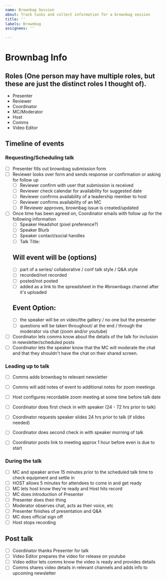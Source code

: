 ```yaml
---
name: Brownbag Session
about: Track tasks and collect information for a brownbag session
title: ''
labels: Brownbag
assignees: ''

---
```


# Brownbag Info

## Roles (One person may have multiple roles, but these are just the distinct roles I thought of).
- Presenter
- Reviewer
- Coordinator
- MC/Moderator
- Host
- Comms 
- Video Editor

## Timeline of events

### Requesting/Scheduling talk
- [ ] Presenter fills out brownbag submission form
- [ ] Reviewer looks over form and sends response or confirmation or asking for follow up
     - [ ] Reviewer confirm with user that submission is received
     - [ ] Reviewer check calendar for availability for suggested date
     - [ ] Reviewer confirms availability of a leadership member to host
     - [ ] Reviewer confirms availability of an MC
     - [ ] If Reviewer approves, brownbag issue is created/updated
- [ ] Once time has been agreed on, Coordinator emails with follow up for the following information
     - [ ] Speaker Headshot (pixel preference?)
     - [ ] Speaker Blurb
     - [ ] Speaker contact/social handles
     - [ ] Talk Title:

     ## Will event will be (options)
     - [ ] part of a series/ collaborative / conf talk style / Q&A style
     - [ ] recorded/not recorded
     - [ ] posted/not posted    
     - [ ] added as a link to the spreadsheet in the #brownbags channel after it's uploaded

     ## Event Option:     
     - [ ] the speaker will be on video/the gallery / no one but the presenter
     - [ ] questions will be taken throughout/ at the end / through the moderator via chat (zoom and/or youtube)
- [ ] Coordinator lets comms know about the details of the talk for inclusion in newsletter/scheduled posts
- [ ] Coordinator lets the speaker know that the MC will moderate the chat and that they shouldn't have the chat on their shared screen.

### Leading up to talk
- [ ] Comms adds brownbag to relevant newsletter 
- [ ] Comms will add notes of event to additional notes for zoom meetings
- [ ] Host configures recordable zoom meeting at some time before talk date
- [ ] Coordinator does first check in with speaker (24 - 72 hrs prior to talk)
- [ ] Coordinator requests speaker slides 24 hrs prior to talk (if slides needed)
- [ ] Coordinator does second check in with speaker morning of talk
- [ ] Coordinator posts link to meeting approx 1 hour before even is due to start


### During the talk
- [ ] MC and speaker arrive 15 minutes prior to the scheduled talk time to check equipment and settle in
- [ ] HOST allows 5 minutes for attendees to come in and get ready
- [ ] MC lets host know they're ready and Host hits record
- [ ] MC does introduction of Presenter
- [ ] Presenter does their thing
- [ ] Moderator observes chat, acts as their voice, etc
- [ ] Presenter finishes of presentation and Q&A
- [ ] MC does official sign off
- [ ] Host stops recording

## Post talk
- [ ] Coordinator thanks Presenter for talk
- [ ] Video Editor prepares the video for release on youtube
- [ ] Video editor lets comms know the video is ready and provides details
- [ ] Comms shares video details in relevant channels and adds info to upcoming newsletter
